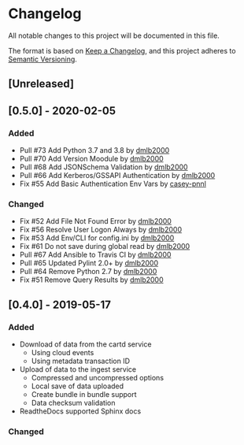 # Changelog
All notable changes to this project will be documented in this file.

The format is based on [Keep a Changelog](https://keepachangelog.com/en/1.0.0/),
and this project adheres to [Semantic Versioning](https://semver.org/spec/v2.0.0.html).

## [Unreleased]

## [0.5.0] - 2020-02-05
### Added
- Pull #73 Add Python 3.7 and 3.8 by [dmlb2000](https://github.com/dmlb2000)
- Pull #70 Add Version Moodule by [dmlb2000](https://github.com/dmlb2000)
- Pull #68 Add JSONSchema Validation by [dmlb2000](https://github.com/dmlb2000)
- Pull #66 Add Kerberos/GSSAPI Authentication by [dmlb2000](https://github.com/dmlb2000)
- Fix #55 Add Basic Authentication Env Vars by [casey-pnnl](https://github.com/casey-pnnl)
### Changed
- Fix #52 Add File Not Found Error by [dmlb2000](https://github.com/dmlb2000)
- Fix #56 Resolve User Logon Always by [dmlb2000](https://github.com/dmlb2000)
- Fix #53 Add Env/CLI for config.ini by [dmlb2000](https://github.com/dmlb2000)
- Fix #61 Do not save during global read by [dmlb2000](https://github.com/dmlb2000)
- Pull #67 Add Ansible to Travis CI by [dmlb2000](https://github.com/dmlb2000)
- Pull #65 Updated Pylint 2.0+ by [dmlb2000](https://github.com/dmlb2000)
- Pull #64 Remove Python 2.7 by [dmlb2000](https://github.com/dmlb2000)
- Fix #51 Remove Query Results by [dmlb2000](https://github.com/dmlb2000)

## [0.4.0] - 2019-05-17
### Added
- Download of data from the cartd service
  - Using cloud events
  - Using metadata transaction ID
- Upload of data to the ingest service
  - Compressed and uncompressed options
  - Local save of data uploaded
  - Create bundle in bundle support
  - Data checksum validation
- ReadtheDocs supported Sphinx docs

### Changed
